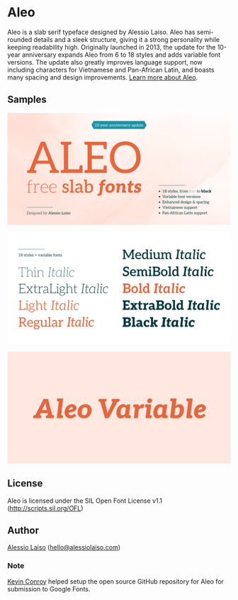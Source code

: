 # Aleo
Aleo is a slab serif typeface designed by Alessio Laiso. Aleo has semi-rounded details and a sleek structure, giving it a strong personality while keeping readability high. Originally launched in 2013, the update for the 10-year anniversary expands Aleo from 6 to 18 styles and adds variable font versions. The update also greatly improves language support, now including characters for Vietnamese and Pan-African Latin, and boasts many spacing and design improvements. [Learn more about Aleo](http://alessiolaiso.com/aleo-font).


## Samples
![Sample](documentation/sample.png?raw=true "Aleo has been updated for its 10-year anniversary")

![Sample #2](documentation/sample-1.png?raw=true "Supports comes in 18 styles")

![Sample #3](documentation/sample-2.gif?raw=true "Also also has variable font versions")

## License
Aleo is licensed under the SIL Open Font License v1.1 (http://scripts.sil.org/OFL)

## Author
[Alessio Laiso](https://alessiolaiso.com) ([hello@alessiolaiso.com](mailto:hello@alessiolaiso.com))

### Note
[Kevin Conroy](https://github.com/kevinconroy/) helped setup the open source GitHub repository for Aleo for submission to Google Fonts.
